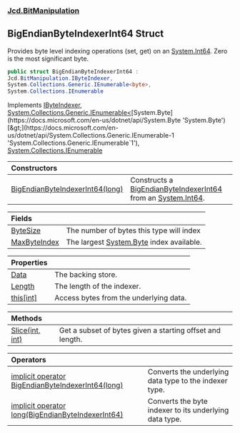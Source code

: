 ### [Jcd.BitManipulation](Jcd.BitManipulation.md 'Jcd.BitManipulation')

## BigEndianByteIndexerInt64 Struct

Provides byte level indexing operations (set, get) on an [System.Int64](https://docs.microsoft.com/en-us/dotnet/api/System.Int64 'System.Int64'). Zero is the most significant byte.

```csharp
public struct BigEndianByteIndexerInt64 :
Jcd.BitManipulation.IByteIndexer,
System.Collections.Generic.IEnumerable<byte>,
System.Collections.IEnumerable
```

Implements [IByteIndexer](Jcd.BitManipulation.IByteIndexer.md 'Jcd.BitManipulation.IByteIndexer'), [System.Collections.Generic.IEnumerable&lt;](https://docs.microsoft.com/en-us/dotnet/api/System.Collections.Generic.IEnumerable-1 'System.Collections.Generic.IEnumerable`1')[System.Byte](https://docs.microsoft.com/en-us/dotnet/api/System.Byte 'System.Byte')[&gt;](https://docs.microsoft.com/en-us/dotnet/api/System.Collections.Generic.IEnumerable-1 'System.Collections.Generic.IEnumerable`1'), [System.Collections.IEnumerable](https://docs.microsoft.com/en-us/dotnet/api/System.Collections.IEnumerable 'System.Collections.IEnumerable')

| Constructors | |
| :--- | :--- |
| [BigEndianByteIndexerInt64(long)](Jcd.BitManipulation.BigEndianByteIndexerInt64.BigEndianByteIndexerInt64(long).md 'Jcd.BitManipulation.BigEndianByteIndexerInt64.BigEndianByteIndexerInt64(long)') | Constructs a [BigEndianByteIndexerInt64](Jcd.BitManipulation.BigEndianByteIndexerInt64.md 'Jcd.BitManipulation.BigEndianByteIndexerInt64') from an [System.Int64](https://docs.microsoft.com/en-us/dotnet/api/System.Int64 'System.Int64'). |

| Fields                                                                                                                                     |                                                                                                                   |
|:-------------------------------------------------------------------------------------------------------------------------------------------|:------------------------------------------------------------------------------------------------------------------|
| [ByteSize](Jcd.BitManipulation.BigEndianByteIndexerInt64.ByteSize.md 'Jcd.BitManipulation.BigEndianByteIndexerInt64.ByteSize')             | The number of bytes this type will index                                                                          |
| [MaxByteIndex](Jcd.BitManipulation.BigEndianByteIndexerInt64.MaxByteIndex.md 'Jcd.BitManipulation.BigEndianByteIndexerInt64.MaxByteIndex') | The largest [System.Byte](https://docs.microsoft.com/en-us/dotnet/api/System.Byte 'System.Byte') index available. |

| Properties | |
| :--- | :--- |
| [Data](Jcd.BitManipulation.BigEndianByteIndexerInt64.Data.md 'Jcd.BitManipulation.BigEndianByteIndexerInt64.Data') | The backing store. |
| [Length](Jcd.BitManipulation.BigEndianByteIndexerInt64.Length.md 'Jcd.BitManipulation.BigEndianByteIndexerInt64.Length') | The length of the indexer. |
| [this[int]](Jcd.BitManipulation.BigEndianByteIndexerInt64.this[int].md 'Jcd.BitManipulation.BigEndianByteIndexerInt64.this[int]') | Access bytes from the underlying data. |

| Methods | |
| :--- | :--- |
| [Slice(int, int)](Jcd.BitManipulation.BigEndianByteIndexerInt64.Slice(int,int).md 'Jcd.BitManipulation.BigEndianByteIndexerInt64.Slice(int, int)') | Get a subset of bytes given a starting offset and length. |

| Operators | |
| :--- | :--- |
| [implicit operator BigEndianByteIndexerInt64(long)](Jcd.BitManipulation.BigEndianByteIndexerInt64.op_ImplicitJcd.BitManipulation.BigEndianByteIndexerInt64(long).md 'Jcd.BitManipulation.BigEndianByteIndexerInt64.op_Implicit Jcd.BitManipulation.BigEndianByteIndexerInt64(long)') | Converts the underlying data type to the indexer type. |
| [implicit operator long(BigEndianByteIndexerInt64)](Jcd.BitManipulation.BigEndianByteIndexerInt64.op_Implicitlong(Jcd.BitManipulation.BigEndianByteIndexerInt64).md 'Jcd.BitManipulation.BigEndianByteIndexerInt64.op_Implicit long(Jcd.BitManipulation.BigEndianByteIndexerInt64)') | Converts the byte indexer to its underlying data type. |

